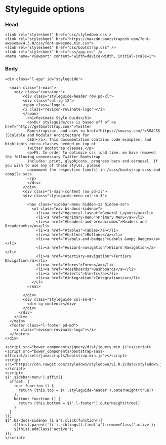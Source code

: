 # Styleguide options

### Head
    <link rel='stylesheet' href='css/styledown.css'>
    <link rel="stylesheet" href="https://maxcdn.bootstrapcdn.com/font-awesome/4.3.0/css/font-awesome.min.css">
    <link rel="stylesheet" href="css/bootstrap.css" />
    <link rel="stylesheet" href="css/app.css" />
    <meta name="viewport" content="width=device-width, initial-scale=1">

### Body

    <div class="l-app" id="styleguide">

      <main class="l-main">
        <div class="container">
            <div class="styleguide-header row pd-xl">
            <div class="col-lg-12">
            <span class="logo">
            <i class="revicon-revinate-logo"></i>
            </span>
              <h1>Revinate Style Guide</h1>
              <p>Our styleguide/css is based off of <a href="http://getbootstrap.com/">Twitter
              Bootstrap</a>, and uses <a href="https://smacss.com/">SMACSS (Scalable and Modular Architecture for
              CSS)</a>. This documentation contains code examples, and highlights extra classes needed on top of
              Twitter Bootstrap classes.</p>
              <p>PS. In order to optimize css load time, we have removed the following unnecessary Twitter Bootstrap
              includes: print, glyphicons, progress bars and carousel. If you wish to use any of these styles, please
              uncomment the respective line(s) in /scss/bootstrap.scss and compile sass.
              </p>
              </div>
            </div>
            <div class="l-main-content row pd-xl">
            <div class="styleguide-menu col-sm-3">

              <nav class="sidebar-menu hidden-xs hidden-sm">
                <ul class="nav bs-docs-sidenav">
                  <li><a href="#general-layout">General Layout</a></li>
                  <li><a href="#primary-menu">Primary Menu</a></li>
                  <li><a href="#headers-and-breadcrumbs">Headers and Breadcrumbs</a></li>
                  <li><a href="#tables">Tables</a></li>
                  <li><a href="#buttons">Buttons</a></li>
                  <li><a href="#labels-and-badges">Labels &amp; Badges</a></li>
                  <li><a href="#wizard-navigation">Wizard Navigation</a></li>
                  <li><a href="#tertiary-navigation">Tertiary Navigation</a></li>
                  <li><a href="#forms">Forms</a></li>
                  <li><a href="#dashboards">Dashboards</a></li>
                  <li><a href="#alerts">Alerts</a></li>
                  <li><a href="#integration">Integration</a></li>
                </ul>
              </nav>

            </div>
            <div class="styleguide col-sm-9">
              <div sg-content></div>
            </div>
          </div>
        </div>
      </main>
      <footer class="l-footer pd-md">
        <i class="revicon-revinate-logo"></i>
      </footer>
    </div>

    <script src="bower_components/jquery/dist/jquery.min.js"></script>
    <script src="bower_components/bootstrap-sass-official/assets/javascripts/bootstrap.min.js"></script>
    <script src="https://cdn.rawgit.com/styledown/styledown/v1.0.2/data/styledown.js"></script>
    <script>
    $('.sidebar-menu').affix({
      offset: {
        top: function () {
          return (this.top = $('.styleguide-header').outerHeight(true))
        },
        bottom: function () {
          return (this.bottom = $('.l-footer').outerHeight(true))
        }
      }
    });
    $('.bs-docs-sidenav li a').click(function(){
        $(this).parent('li').siblings().find('a').removeClass('active');
        $(this).addClass('active');
    });
    </script>